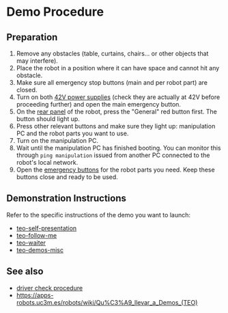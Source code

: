 # Demo Procedure

## Preparation

1. Remove any obstacles (table, curtains, chairs... or other objects that may interfere).
1. Place the robot in a position where it can have space and cannot hit any obstacle.
1. Make sure all emergency stop buttons (main and per robot part) are closed.
1. Turn on both [42V power supplies](fig/power-supply.jpg) (check they are actually at 42V before proceeding further) and open the main emergency button.
1. On the [rear panel](/fig/main-switches.jpg) of the robot, press the "General" red button first. The button should light up.
1. Press other relevant buttons and make sure they light up: manipulation PC and the robot parts you want to use.
1. Turn on the manipulation PC.
1. Wait until the manipulation PC has finished booting. You can monitor this through `ping manipulation` issued from another PC connected to the robot's local network.
1. Open the [emergency buttons](/fig/emergency-buttons.jpg) for the robot parts you need. Keep these buttons close and ready to be used.

## Demonstration Instructions

Refer to the specific instructions of the demo you want to launch:

- [teo-self-presentation](https://github.com/roboticslab-uc3m/teo-self-presentation)
- [teo-follow-me](https://github.com/roboticslab-uc3m/teo-follow-me)
- [teo-waiter](https://github.com/roboticslab-uc3m/teo-waiter)
- [teo-demos-misc](https://github.com/roboticslab-uc3m/teo-demos-misc)

## See also

- [driver check procedure](driver-check-procedure.md)
- <https://apps-robots.uc3m.es/robots/wiki/Qu%C3%A9_llevar_a_Demos_(TEO)>
